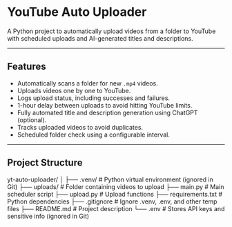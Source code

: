 # YouTube Auto Uploader

A Python project to automatically upload videos from a folder to YouTube with scheduled uploads and AI-generated titles and descriptions.

---

## Features

- Automatically scans a folder for new `.mp4` videos.
- Uploads videos one by one to YouTube.
- Logs upload status, including successes and failures.
- 1-hour delay between uploads to avoid hitting YouTube limits.
- Fully automated title and description generation using ChatGPT (optional).
- Tracks uploaded videos to avoid duplicates.
- Scheduled folder check using a configurable interval.

---

## Project Structure

yt-auto-uploader/
│
├── .venv/ # Python virtual environment (ignored in Git)
├── uploads/ # Folder containing videos to upload
├── main.py # Main scheduler script
├── upload.py # Upload functions
├── requirements.txt # Python dependencies
├── .gitignore # Ignore .venv, .env, and other temp files
├── README.md # Project description
└── .env # Stores API keys and sensitive info (ignored in Git)
